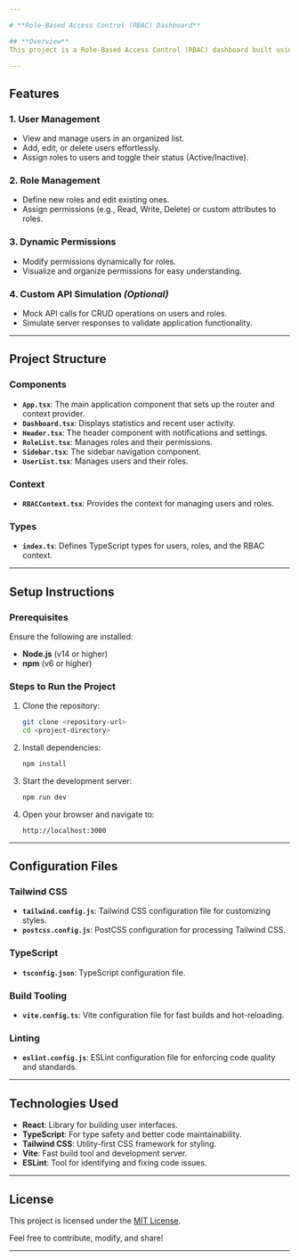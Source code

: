 ```yaml
---

# **Role-Based Access Control (RBAC) Dashboard**

## **Overview**
This project is a Role-Based Access Control (RBAC) dashboard built using **React**, **TypeScript**, and **Tailwind CSS**. It provides a secure and user-friendly interface for managing users, roles, and permissions efficiently. Administrators can assign roles, define permissions, and manage user activity in an intuitive and visually appealing dashboard.

---
```


## **Features**
### 1. **User Management**
- View and manage users in an organized list.
- Add, edit, or delete users effortlessly.
- Assign roles to users and toggle their status (Active/Inactive).

### 2. **Role Management**
- Define new roles and edit existing ones.
- Assign permissions (e.g., Read, Write, Delete) or custom attributes to roles.

### 3. **Dynamic Permissions**
- Modify permissions dynamically for roles.
- Visualize and organize permissions for easy understanding.

### 4. **Custom API Simulation** *(Optional)*
- Mock API calls for CRUD operations on users and roles.
- Simulate server responses to validate application functionality.

---

## **Project Structure**
### **Components**
- **`App.tsx`**: The main application component that sets up the router and context provider.
- **`Dashboard.tsx`**: Displays statistics and recent user activity.
- **`Header.tsx`**: The header component with notifications and settings.
- **`RoleList.tsx`**: Manages roles and their permissions.
- **`Sidebar.tsx`**: The sidebar navigation component.
- **`UserList.tsx`**: Manages users and their roles.

### **Context**
- **`RBACContext.tsx`**: Provides the context for managing users and roles.

### **Types**
- **`index.ts`**: Defines TypeScript types for users, roles, and the RBAC context.

---

## **Setup Instructions**
### **Prerequisites**
Ensure the following are installed:
- **Node.js** (v14 or higher)
- **npm** (v6 or higher)

### **Steps to Run the Project**
1. Clone the repository:
   ```bash
   git clone <repository-url>
   cd <project-directory>
   ```

2. Install dependencies:
   ```bash
   npm install
   ```

3. Start the development server:
   ```bash
   npm run dev
   ```

4. Open your browser and navigate to:
   ```
   http://localhost:3000
   ```

---

## **Configuration Files**
### Tailwind CSS
- **`tailwind.config.js`**: Tailwind CSS configuration file for customizing styles.
- **`postcss.config.js`**: PostCSS configuration for processing Tailwind CSS.

### TypeScript
- **`tsconfig.json`**: TypeScript configuration file.

### Build Tooling
- **`vite.config.ts`**: Vite configuration file for fast builds and hot-reloading.

### Linting
- **`eslint.config.js`**: ESLint configuration file for enforcing code quality and standards.

---

## **Technologies Used**
- **React**: Library for building user interfaces.
- **TypeScript**: For type safety and better code maintainability.
- **Tailwind CSS**: Utility-first CSS framework for styling.
- **Vite**: Fast build tool and development server.
- **ESLint**: Tool for identifying and fixing code issues.

---

## **License**
This project is licensed under the [MIT License](LICENSE). 

Feel free to contribute, modify, and share!

---
